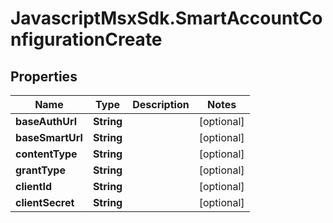 # JavascriptMsxSdk.SmartAccountConfigurationCreate

## Properties

Name | Type | Description | Notes
------------ | ------------- | ------------- | -------------
**baseAuthUrl** | **String** |  | [optional] 
**baseSmartUrl** | **String** |  | [optional] 
**contentType** | **String** |  | [optional] 
**grantType** | **String** |  | [optional] 
**clientId** | **String** |  | [optional] 
**clientSecret** | **String** |  | [optional] 


